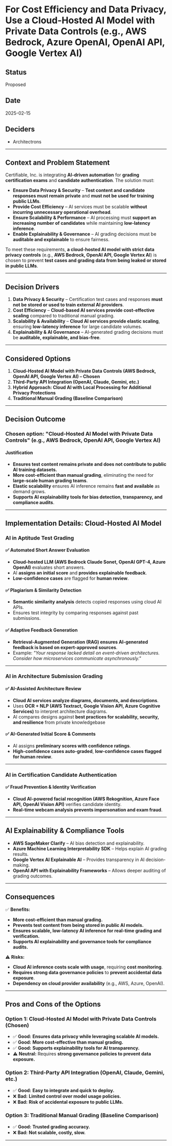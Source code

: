 # For Cost Efficiency and Data Privacy, Use a Cloud-Hosted AI Model with Private Data Controls (e.g., AWS Bedrock, Azure OpenAI, OpenAI API, Google Vertex AI)

## Status
Proposed

## Date
2025-02-15

## Deciders
- Architectrons

---

## Context and Problem Statement

Certifiable, Inc. is integrating **AI-driven automation** for **grading certification exams** and **candidate authentication**. The solution must:

- **Ensure Data Privacy & Security** – **Test content and candidate responses must remain private** and **must not be used for training public LLMs**.
- **Provide Cost Efficiency** – AI services must be scalable **without incurring unnecessary operational overhead**.
- **Ensure Scalability & Performance** – AI processing must **support an increasing number of candidates** while maintaining **low-latency inference**.
- **Enable Explainability & Governance** – AI grading decisions must be **auditable and explainable** to ensure fairness.

To meet these requirements, **a cloud-hosted AI model with strict data privacy controls** (e.g., **AWS Bedrock, OpenAI API, Google Vertex AI**) is chosen to prevent **test cases and grading data from being leaked or stored in public LLMs**.

---

## Decision Drivers

1. **Data Privacy & Security** – Certification test cases and responses **must not be stored or used to train external AI providers**.
2. **Cost Efficiency** – **Cloud-based AI services provide cost-effective scaling** compared to traditional manual grading.
3. **Scalability & Availability** – **Cloud AI services provide elastic scaling**, ensuring **low-latency inference** for large candidate volumes.
4. **Explainability & AI Governance** – AI-generated grading decisions must be **auditable, explainable, and bias-free**.

---

## Considered Options

1. **Cloud-Hosted AI Model with Private Data Controls (AWS Bedrock, OpenAI API, Google Vertex AI) – Chosen**
2. **Third-Party API Integration (OpenAI, Claude, Gemini, etc.)**
3. **Hybrid Approach: Cloud AI with Local Processing for Additional Privacy Protections**
4. **Traditional Manual Grading (Baseline Comparison)**

---

## Decision Outcome

### Chosen option: "Cloud-Hosted AI Model with Private Data Controls" (e.g., AWS Bedrock, OpenAI API, Google Vertex AI)

#### Justification
- **Ensures test content remains private and does not contribute to public AI training datasets.**
- **More cost-efficient than manual grading**, eliminating the need for **large-scale human grading teams**.
- **Elastic scalability** ensures AI inference remains **fast and available** as demand grows.
- **Supports AI explainability tools for bias detection, transparency, and compliance audits**.

---

## Implementation Details: Cloud-Hosted AI Model

### AI in Aptitude Test Grading

#### ✅ Automated Short Answer Evaluation
- **Cloud-hosted LLM (AWS Bedrock Claude Sonet, OpenAI GPT-4, Azure OpenAI)** evaluates short answers.
- AI **assigns an initial score** and **provides explainable feedback**.
- **Low-confidence cases** are flagged for **human review**.

#### ✅ Plagiarism & Similarity Detection
- **Semantic similarity analysis** detects copied responses using cloud AI APIs.
- Ensures test integrity by comparing responses against past submissions.

#### ✅ Adaptive Feedback Generation
- **Retrieval-Augmented Generation (RAG) ensures AI-generated feedback is based on expert-approved sources**.
- Example: _"Your response lacked detail on event-driven architectures. Consider how microservices communicate asynchronously."_

---

### AI in Architecture Submission Grading

#### ✅ AI-Assisted Architecture Review
- **Cloud AI services analyze diagrams, documents, and descriptions**.
- Uses **OCR + NLP (AWS Textract, Google Vision API, Azure Cognitive Services)** to interpret architecture diagrams.
- AI compares designs against **best practices for scalability, security, and resilience** from private knowledgebase

#### ✅ AI-Generated Initial Score & Comments
- AI assigns **preliminary scores with confidence ratings**.
- **High-confidence cases auto-graded**, **low-confidence cases flagged for human review**.

---

### AI in Certification Candidate Authentication

#### ✅ Fraud Prevention & Identity Verification
- **Cloud AI-powered facial recognition (AWS Rekognition, Azure Face API, OpenAI Vision API)** verifies candidate identity.
- **Real-time webcam analysis prevents impersonation and exam fraud**.

---

## AI Explainability & Compliance Tools

- **AWS SageMaker Clarify** – AI bias detection and explainability.
- **Azure Machine Learning Interpretability SDK** – Helps explain AI grading results.
- **Google Vertex AI Explainable AI** – Provides transparency in AI decision-making.
- **OpenAI API with Explainability Frameworks** – Allows deeper auditing of grading outcomes.

---

## Consequences

✅ **Benefits:**
- **More cost-efficient than manual grading.**
- **Prevents test content from being stored in public AI models.**
- **Ensures scalable, low-latency AI inference for real-time grading and verification.**
- **Supports AI explainability and governance tools for compliance audits.**

⚠️ **Risks:**
- **Cloud AI inference costs scale with usage**, requiring **cost monitoring**.
- **Requires strong data governance policies** to **prevent accidental data exposure**.
- **Dependency on cloud provider availability** (e.g., AWS, Azure, OpenAI).

---

## Pros and Cons of the Options

### Option 1: Cloud-Hosted AI Model with Private Data Controls **(Chosen)**
- ✅ **Good:** **Ensures data privacy while leveraging scalable AI models.**
- ✅ **Good:** **More cost-effective than manual grading.**
- ✅ **Good:** **Supports explainability tools for AI transparency.**
- ⚠️ **Neutral:** Requires **strong governance policies to prevent data exposure.**

### Option 2: Third-Party API Integration (OpenAI, Claude, Gemini, etc.)
- ✅ **Good:** **Easy to integrate and quick to deploy.**
- ❌ **Bad:** **Limited control over model usage policies.**
- ❌ **Bad:** **Risk of accidental exposure to public LLMs.**

### Option 3: Traditional Manual Grading (Baseline Comparison)
- ✅ **Good:** **Trusted grading accuracy.**
- ❌ **Bad:** **Not scalable, costly, slow.**

---
